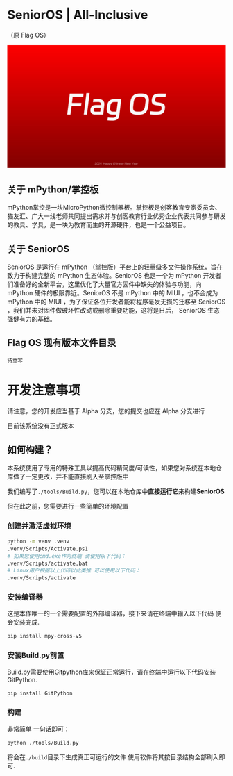 # SeniorOS | All-Inclusive

（原 Flag OS）

![新春特别涂装](gitee_logo.jpg)

## 关于 mPython/掌控板

mPython掌控是一块MicroPython微控制器板。掌控板是创客教育专家委员会、猫友汇、广大一线老师共同提出需求并与创客教育行业优秀企业代表共同参与研发的教具、学具，是一块为教育而生的开源硬件，也是一个公益项目。

## 关于 SeniorOS

SeniorOS 是运行在 mPython （掌控版）平台上的轻量级多文件操作系统，旨在致力于构建完整的 mPython 生态体验。SeniorOS 也是一个为 mPython 开发者们准备好的全新平台，这里优化了大量官方固件中缺失的体验与功能，向 mPython 硬件的极限靠近。SeniorOS 不是 mPython 中的 MIUI ，也不会成为 mPython 中的 MIUI ，为了保证各位开发者能将程序毫发无损的迁移至 SeniorOS ，我们并未对固件做破坏性改动或删除重要功能，这将是日后， SeniorOS 生态强健有力的基础。

## Flag OS 现有版本文件目录

```
待重写
```

# 开发注意事项

请注意，您的开发应当基于 Alpha 分支，您的提交也应在 Alpha 分支进行

目前该系统没有正式版本


## 如何构建？

本系统使用了专用的特殊工具以提高代码精简度/可读性，如果您对系统在本地仓库做了一定更改，并不能直接刷入至掌控版中

我们编写了`./tools/Build.py`，您可以在本地仓库中**直接运行它**来构建**SeniorOS**

但在此之前，您需要进行一些简单的环境配置

### 创建并激活虚拟环境
```bash
python -m venv .venv
.venv/Scripts/Activate.ps1
# 如果您使用cmd.exe作为终端 请使用以下代码：
.venv/Scripts/activate.bat
# Linux用户根据以上代码以此类推 可以使用以下代码：
.venv/Scripts/activate
```

### 安装编译器

这是本作唯一的一个需要配置的外部编译器，接下来请在终端中输入以下代码 便会安装完成.
```python
pip install mpy-cross-v5
```

### 安装Build.py前置

Build.py需要使用Gitpython库来保证正常运行，请在终端中运行以下代码安装GitPython.
```python
pip install GitPython
```

### 构建

非常简单 一句话即可：
```bash
python ./tools/Build.py
```

将会在`./build`目录下生成真正可运行的文件 使用软件将其按目录结构全部刷入即可.